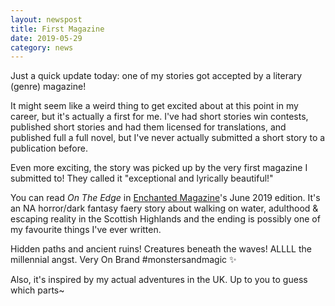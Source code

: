 ```yaml
---
layout: newspost
title: First Magazine
date: 2019-05-29
category: news
---
```


Just a quick update today: one of my stories got accepted by a literary (genre) magazine!

It might seem like a weird thing to get excited about at this point in my career, but it's actually a first for me. I've had short stories win contests, published short stories and had them licensed for translations, and published full a full novel, but I've never actually submitted a short story to a publication before.

Even more exciting, the story was picked up by the very first magazine I submitted to! They called it "exceptional and lyrically beautiful!"

You can read *On The Edge* in [Enchanted Magazine](https://enchantedconversationmag.blogspot.com)'s June 2019 edition. It's an NA horror/dark fantasy faery story about walking on water, adulthood & escaping reality in the Scottish Highlands and the ending is possibly one of my favourite things I've ever written.

Hidden paths and ancient ruins! Creatures beneath the waves! ALLLL the millennial angst. Very On Brand #monstersandmagic ✨

Also, it's inspired by my actual adventures in the UK. Up to you to guess which parts~ 
